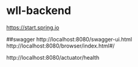 # wll-backend

https://start.spring.io

##swagger
http://localhost:8080/swagger-ui.html
http://localhost:8080/browser/index.html#/

http://localhost:8080/actuator/health